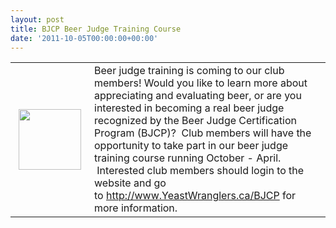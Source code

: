 ```yaml
---
layout: post
title: BJCP Beer Judge Training Course
date: '2011-10-05T00:00:00+00:00'
---
```

<table border="0" cellpadding="1" cellspacing="1"> <tbody> <tr> <td><img width="100" height="97" hspace="5" alt="" src="/CYW/Images/BJCP/BJCP_small.jpg" /></td> <td>Beer judge training is coming to our club members! Would you like to learn more about appreciating and evaluating beer&#44; or are you interested in becoming a real beer judge recognized by the Beer Judge Certification Program (BJCP)? &#160;Club members will have the opportunity to take part in our beer judge training course running October - April. &#160;Interested club members should login to the website and go to&#160;<a href="http://www.YeastWranglers.ca/BJCP">http://www.YeastWranglers.ca/BJCP</a>&#160;for more information.</td> </tr> </tbody></table>

